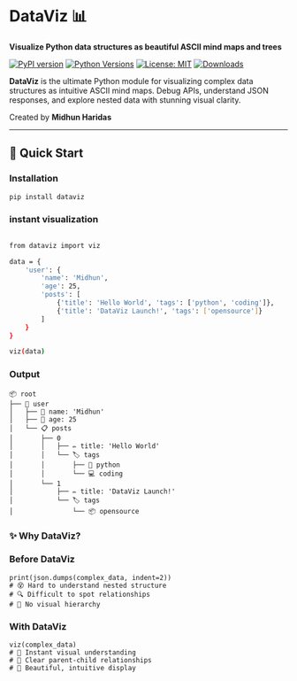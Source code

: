 # DataViz 📊

**Visualize Python data structures as beautiful ASCII mind maps and trees**

[![PyPI version](https://img.shields.io/pypi/v/dataviz.svg)](https://pypi.org/project/dataviz/)
[![Python Versions](https://img.shields.io/pypi/pyversions/dataviz.svg)](https://pypi.org/project/dataviz/)
[![License: MIT](https://img.shields.io/badge/License-MIT-yellow.svg)](https://opensource.org/licenses/MIT)
[![Downloads](https://img.shields.io/pypi/dm/dataviz.svg)](https://pypi.org/project/dataviz/)

**DataViz** is the ultimate Python module for visualizing complex data structures as intuitive ASCII mind maps. Debug APIs, understand JSON responses, and explore nested data with stunning visual clarity.

Created by **Midhun Haridas**

---

## 🚀 Quick Start

### Installation
```bash
pip install dataviz

```
### instant visualization
```bash

from dataviz import viz

data = {
    'user': {
        'name': 'Midhun', 
        'age': 25,
        'posts': [
            {'title': 'Hello World', 'tags': ['python', 'coding']},
            {'title': 'DataViz Launch!', 'tags': ['opensource']}
        ]
    }
}

viz(data)
```
### Output
```
📦 root
├── 👤 user
│   ├── 📛 name: 'Midhun'
│   ├── 🔢 age: 25
│   └── 📋 posts
│       ├── 0
│       │   ├── ✏️ title: 'Hello World'
│       │   └── 🏷️ tags
│       │       ├── 🐍 python
│       │       └── 💻 coding
│       └── 1
│           ├── ✏️ title: 'DataViz Launch!'
│           └── 🏷️ tags
│               └── 📦 opensource
```
### ✨ Why DataViz?

### Before DataViz
```
print(json.dumps(complex_data, indent=2))
# 😵 Hard to understand nested structure
# 🔍 Difficult to spot relationships  
# 📏 No visual hierarchy
```
### With DataViz
```
viz(complex_data)
# 🎯 Instant visual understanding
# 🔗 Clear parent-child relationships
# 🎨 Beautiful, intuitive display
```




